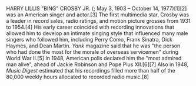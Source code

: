 HARRY LILLIS "BING" CROSBY JR. (; May 3, 1903 – October 14, 1977)[1][2] was an American singer and actor.[3] The first multimedia star, Crosby was a leader in record sales, radio ratings, and motion picture grosses from 1931 to 1954.[4] His early career coincided with recording innovations that allowed him to develop an intimate singing style that influenced many male singers who followed him, including Perry Como, Frank Sinatra, Dick Haymes, and Dean Martin. _Yank_ magazine said that he was "the person who had done the most for the morale of overseas servicemen" during World War II.[5] In 1948, American polls declared him the "most admired man alive", ahead of Jackie Robinson and Pope Pius XII.[6][7] Also in 1948, _Music Digest_ estimated that his recordings filled more than half of the 80,000 weekly hours allocated to recorded radio music.[8]
